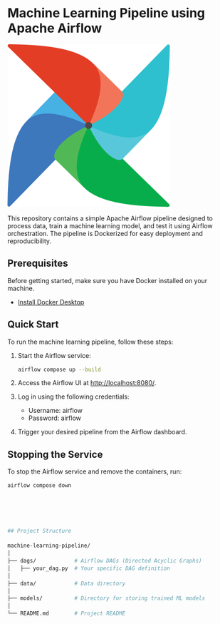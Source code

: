 # Machine Learning Pipeline using Apache Airflow

![Airflow Logo](https://github.com/apache/airflow/blob/main/airflow/www/static/pin.svg)



This repository contains a simple Apache Airflow pipeline designed to process data, train a machine learning model, and test it using Airflow orchestration. The pipeline is Dockerized for easy deployment and reproducibility.

## Prerequisites

Before getting started, make sure you have Docker installed on your machine.

- [Install Docker Desktop](https://www.docker.com/products/docker-desktop/)

## Quick Start

To run the machine learning pipeline, follow these steps:

1. Start the Airflow service:

    ```bash
    airflow compose up --build
    ```

2. Access the Airflow UI at [http://localhost:8080/](http://localhost:8080/).

3. Log in using the following credentials:
   - Username: airflow
   - Password: airflow

4. Trigger your desired pipeline from the Airflow dashboard.

## Stopping the Service

To stop the Airflow service and remove the containers, run:

```bash
airflow compose down





## Project Structure

machine-learning-pipeline/
│
├── dags/            # Airflow DAGs (Directed Acyclic Graphs)
│   ├── your_dag.py  # Your specific DAG definition
│
├── data/            # Data directory
│
├── models/          # Directory for storing trained ML models
│
└── README.md        # Project README
